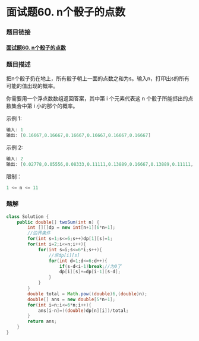 # 面试题60. n个骰子的点数

### 题目链接

#### [面试题60. n个骰子的点数](https://leetcode-cn.com/problems/nge-tou-zi-de-dian-shu-lcof/)

### 题目描述

把n个骰子扔在地上，所有骰子朝上一面的点数之和为s。输入n，打印出s的所有可能的值出现的概率。

 

你需要用一个浮点数数组返回答案，其中第 i 个元素代表这 n 个骰子所能掷出的点数集合中第 i 小的那个的概率。

 

示例 1:

```java
输入: 1
输出: [0.16667,0.16667,0.16667,0.16667,0.16667,0.16667]
```


示例 2:

```java
输入: 2
输出: [0.02778,0.05556,0.08333,0.11111,0.13889,0.16667,0.13889,0.11111,0.08333,0.05556,0.02778]
```


限制：

```java
1 <= n <= 11
```



### 题解

```java
class Solution {
    public double[] twoSum(int n) {
        int [][]dp = new int[n+1][6*n+1];
        //边界条件
        for(int s=1;s<=6;s++)dp[1][s]=1;
        for(int i=2;i<=n;i++){
            for(int s=i;s<=6*i;s++){
                //求dp[i][s]
                for(int d=1;d<=6;d++){
                    if(s-d<i-1)break;//为0了
                    dp[i][s]+=dp[i-1][s-d];
                }
            }
        }
        double total = Math.pow((double)6,(double)n);
        double[] ans = new double[5*n+1];
        for(int i=n;i<=6*n;i++){
            ans[i-n]=((double)dp[n][i])/total;
        }
        return ans;
    }
}


```

